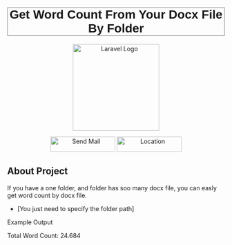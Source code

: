 <h1 style="border:1px solid gray;font-family: 'Poppins', sans-serif;" align="center">Get Word Count From Your Docx File By Folder</h1>
<p align="center"><a href="https://metehankuscu.com" target="_blank"><img src="https://www.metehankuscu.com/img/personal-photo-min.webp" width="200" alt="Laravel Logo"></a></p>

<p align="center">
<a href="mailto:metekuscu@gmail.com"><img src="https://www.metehankuscu.com/img/git-readme-mail2.png" width="150" height="35" alt="Send Mail"></a>
<a href="#"><img src="https://www.metehankuscu.com/img/git-readme-location2.png" width="150" height="35" alt="Location"></a>
</p>

## About Project

If you have a one folder, and folder has soo many docx file, you can easly get word count by docx file.

- [You just need to specify the folder path]

Example Output

Total Word Count: 24.684

